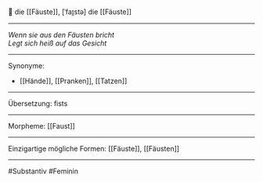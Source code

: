 🔴 die [[Fäuste]], [ˈfaɪ̯stə]
die [[Fäuste]]


---
*Wenn sie aus den Fäusten bricht*  
*Legt sich heiß auf das Gesicht*


---
Synonyme:
- [[Hände]], [[Pranken]], [[Tatzen]]

---
Übersetzung: fists

---
Morpheme:
[[Faust]]

---
Einzigartige mögliche Formen: [[Fäuste]], [[Fäusten]]

---
#Substantiv #Feminin